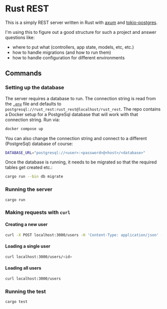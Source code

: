 # Rust REST

This is a simply REST server written in Rust with
[axum](https://crates.io/crates/axum) and
[tokio-postgres](https://crates.io/crates/tokio-postgres).

I'm using this to figure out a good structure for such a project and answer
questions like:

* where to put what (controllers, app state, models, etc, etc.)
* how to handle migrations (and how to run them)
* how to handle configuration for different environments

## Commands

### Setting up the database

The server requires a database to run. The connection string is read from the
[`.env`](.env) file and defaults to
`postgresql://rust_rest:rust_rest@localhost/rust_rest`. The repo contains a
Docker setup for a PostgreSql database that will work with that connection
string. Run via:

```bash
docker compose up
```

You can also change the connection string and connect to a different
(PostgreSql) database of course:

```bash
DATABASE_URL="postgresql://<user>:<password>@<host>/<database>"
```

Once the database is running, it needs to be migrated so that the required
tables get created etc.:

```bash
cargo run --bin db migrate
```

### Running the server

```bash
cargo run
```

### Making requests with `curl`

#### Creating a new user

```bash
curl -X POST localhost:3000/users -H 'Content-Type: application/json' -d '{"name": "<name>"}'
```

#### Loading a single user

```bash
curl localhost:3000/users/<id>
```

#### Loading all users

```bash
curl localhost:3000/users
```

### Running the test

```bash
cargo test
```


